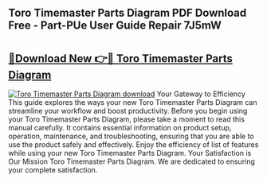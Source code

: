 ## Toro Timemaster Parts Diagram PDF Download Free - Part-PUe User Guide Repair 7J5mW

# <h2><a href="http://dfspt1d.blite.top/?on=Toro+Timemaster+Parts+Diagram">🔗Download New 👉🔴 Toro Timemaster Parts Diagram</a></h2>

[![Toro Timemaster Parts Diagram download](https://i.imgur.com/lujVjoI.png)](http://dfspt1d.blite.top/?on=Toro+Timemaster+Parts+Diagram)
Your Gateway to Efficiency This guide explores the ways your new Toro Timemaster Parts Diagram can streamline your workflow and boost productivity. Before you begin using your Toro Timemaster Parts Diagram, please take a moment to read this manual carefully. It contains essential information on product setup, operation, maintenance, and troubleshooting, ensuring that you are able to use the product safely and effectively. Enjoy the efficiency of list of features while using your new Toro Timemaster Parts Diagram. Your Satisfaction is Our Mission Toro Timemaster Parts Diagram. We are dedicated to ensuring your complete satisfaction.

